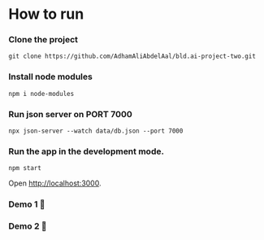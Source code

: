 # How to run

### Clone the project 
```
git clone https://github.com/AdhamAliAbdelAal/bld.ai-project-two.git
```
### Install node modules
```
npm i node-modules
```
### Run json server on PORT 7000
```
npx json-server --watch data/db.json --port 7000
```
### Run the app in the development mode.
```
npm start
```
Open [http://localhost:3000](http://localhost:3000).
### Demo 1 :movie_camera:
### Demo 2 :movie_camera:
